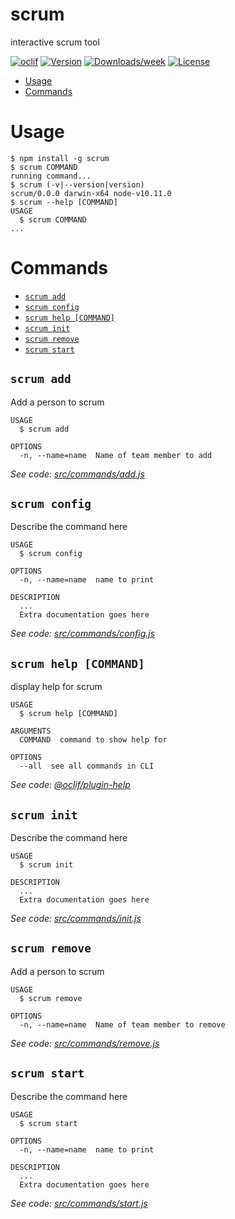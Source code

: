 scrum
=====

interactive scrum tool

[![oclif](https://img.shields.io/badge/cli-oclif-brightgreen.svg)](https://oclif.io)
[![Version](https://img.shields.io/npm/v/scrum.svg)](https://npmjs.org/package/scrum)
[![Downloads/week](https://img.shields.io/npm/dw/scrum.svg)](https://npmjs.org/package/scrum)
[![License](https://img.shields.io/npm/l/scrum.svg)](https://github.com/mrslwiseman/scrum-cli/blob/master/package.json)

<!-- toc -->
* [Usage](#usage)
* [Commands](#commands)
<!-- tocstop -->
# Usage
<!-- usage -->
```sh-session
$ npm install -g scrum
$ scrum COMMAND
running command...
$ scrum (-v|--version|version)
scrum/0.0.0 darwin-x64 node-v10.11.0
$ scrum --help [COMMAND]
USAGE
  $ scrum COMMAND
...
```
<!-- usagestop -->
# Commands
<!-- commands -->
* [`scrum add`](#scrum-add)
* [`scrum config`](#scrum-config)
* [`scrum help [COMMAND]`](#scrum-help-command)
* [`scrum init`](#scrum-init)
* [`scrum remove`](#scrum-remove)
* [`scrum start`](#scrum-start)

## `scrum add`

Add a person to scrum

```
USAGE
  $ scrum add

OPTIONS
  -n, --name=name  Name of team member to add
```

_See code: [src/commands/add.js](https://github.com/mrslwiseman/scrum-cli/blob/v0.0.0/src/commands/add.js)_

## `scrum config`

Describe the command here

```
USAGE
  $ scrum config

OPTIONS
  -n, --name=name  name to print

DESCRIPTION
  ...
  Extra documentation goes here
```

_See code: [src/commands/config.js](https://github.com/mrslwiseman/scrum-cli/blob/v0.0.0/src/commands/config.js)_

## `scrum help [COMMAND]`

display help for scrum

```
USAGE
  $ scrum help [COMMAND]

ARGUMENTS
  COMMAND  command to show help for

OPTIONS
  --all  see all commands in CLI
```

_See code: [@oclif/plugin-help](https://github.com/oclif/plugin-help/blob/v2.1.4/src/commands/help.ts)_

## `scrum init`

Describe the command here

```
USAGE
  $ scrum init

DESCRIPTION
  ...
  Extra documentation goes here
```

_See code: [src/commands/init.js](https://github.com/mrslwiseman/scrum-cli/blob/v0.0.0/src/commands/init.js)_

## `scrum remove`

Add a person to scrum

```
USAGE
  $ scrum remove

OPTIONS
  -n, --name=name  Name of team member to remove
```

_See code: [src/commands/remove.js](https://github.com/mrslwiseman/scrum-cli/blob/v0.0.0/src/commands/remove.js)_

## `scrum start`

Describe the command here

```
USAGE
  $ scrum start

OPTIONS
  -n, --name=name  name to print

DESCRIPTION
  ...
  Extra documentation goes here
```

_See code: [src/commands/start.js](https://github.com/mrslwiseman/scrum-cli/blob/v0.0.0/src/commands/start.js)_
<!-- commandsstop -->
